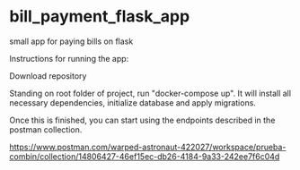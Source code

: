 # bill_payment_flask_app
small app for paying bills on flask


Instructions for running the app:

Download repository

Standing on root folder of project, run "docker-compose up". It will install all necessary dependencies, initialize database and apply migrations.

Once this is finished, you can start using the endpoints described in the postman collection.

https://www.postman.com/warped-astronaut-422027/workspace/prueba-combin/collection/14806427-46ef15ec-db26-4184-9a33-242ee7f6c04d
